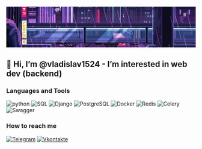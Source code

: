 ![Header](https://github.com/vladislav1524/vladislav1524/blob/main/assets/gifka2.gif)

## 👋 Hi, I’m @vladislav1524 - I’m interested in web dev (backend)


### Languages and Tools
![python](https://shields.fly.dev/badge/Python-white?style=for-the-badge&logo=python&logoColor=blue)
![SQL](https://shields.fly.dev/badge/SQL-white?style=for-the-badge&logo=mysql&logoColor=orange)
![Django](https://shields.fly.dev/badge/Django-white?style=for-the-badge&logo=django&logoColor=green)
![PostgreSQL](https://shields.fly.dev/badge/PostgreSQL-white?style=for-the-badge&logo=PostgreSQL&logoColor=blue)
![Docker](https://shields.fly.dev/badge/Docker-white?style=for-the-badge&logo=docker&logoColor=blue)
![Redis](https://shields.fly.dev/badge/Redis-white?style=for-the-badge&logo=Redis&logoColor=red)
![Celery](https://shields.fly.dev/badge/Celery-white?style=for-the-badge&logo=Celery&logoColor=green)
![Swagger](https://shields.fly.dev/badge/Swagger-white?style=for-the-badge&logo=Swagger&logoColor=green)

### How to reach me
[![Telegram](https://shields.fly.dev/badge/Telegram-white?style=for-the-badge&logo=Telegram&logoColor=blue)](https://t.me/yasno1508)
[![Vkontakte](https://shields.fly.dev/badge/Vkontakte-white?style=for-the-badge&logo=vk&logoColor=blue)](https://m.vk.com/id751391941)
